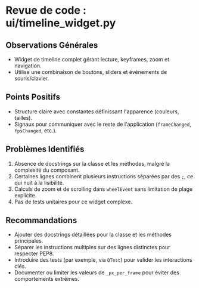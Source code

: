 # Revue de code : ui/timeline_widget.py

## Observations Générales
- Widget de timeline complet gérant lecture, keyframes, zoom et navigation.
- Utilise une combinaison de boutons, sliders et événements de souris/clavier.

## Points Positifs
- Structure claire avec constantes définissant l'apparence (couleurs, tailles).
- Signaux pour communiquer avec le reste de l'application (`frameChanged`, `fpsChanged`, etc.).

## Problèmes Identifiés
1. Absence de docstrings sur la classe et les méthodes, malgré la complexité du composant.
2. Certaines lignes combinent plusieurs instructions séparées par des `;`, ce qui nuit à la lisibilité.
3. Calculs de zoom et de scrolling dans `wheelEvent` sans limitation de plage explicite.
4. Pas de tests unitaires pour ce widget complexe.

## Recommandations
- Ajouter des docstrings détaillées pour la classe et les méthodes principales.
- Séparer les instructions multiples sur des lignes distinctes pour respecter PEP8.
- Introduire des tests (par exemple, via `QTest`) pour valider les interactions clés.
- Documenter ou limiter les valeurs de `_px_per_frame` pour éviter des comportements extrêmes.
